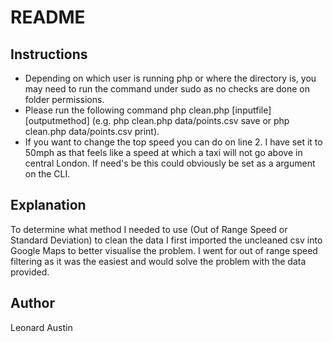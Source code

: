 # README

## Instructions
 - Depending on which user is running php or where the directory is, you may need to run the command under sudo as no checks are done on folder permissions.
 - Please run the following command php clean.php [inputfile] [outputmethod]  (e.g. php clean.php data/points.csv save or php clean.php data/points.csv print).
 - If you want to change the top speed you can do on line 2. I have set it to 50mph as that feels like a speed at which a taxi will not go above in central London. If need's be this could obviously be set as a argument on the CLI.

## Explanation
To determine what method I needed to use (Out of Range Speed or Standard Deviation) to clean the data I first imported the uncleaned csv into Google Maps to better visualise the problem. I went for out of range speed filtering as it was the easiest and would solve the problem with the data provided.
 

## Author
Leonard Austin